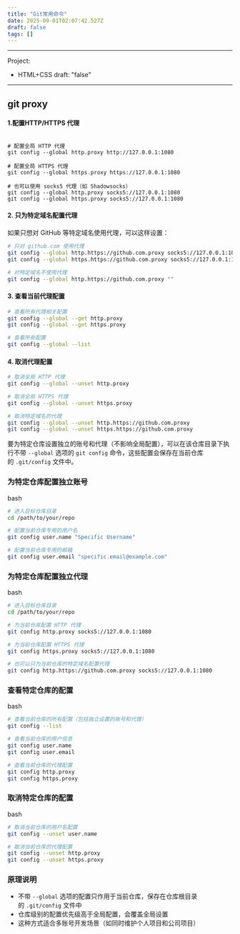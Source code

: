 ```yaml
---
title: "Git常用命令"
date: 2025-09-01T02:07:42.527Z
draft: false
tags: []
---
```


---
Project:
  - HTML+CSS
draft: "false"
---
## git proxy

#### 1.配置HTTP/HTTPS 代理

```

# 配置全局 HTTP 代理
git config --global http.proxy http://127.0.0.1:1080

# 配置全局 HTTPS 代理
git config --global https.proxy https://127.0.0.1:1080

# 也可以使用 socks5 代理（如 Shadowsocks）
git config --global http.proxy socks5://127.0.0.1:1080
git config --global https.proxy socks5://127.0.0.1:1080

```



#### 2. 只为特定域名配置代理

如果只想对 GitHub 等特定域名使用代理，可以这样设置：

  



```bash
# 只对 github.com 使用代理
git config --global http.https://github.com.proxy socks5://127.0.0.1:1080
git config --global https.https://github.com.proxy socks5://127.0.0.1:1080

# 对特定域名不使用代理
git config --global http.https://github.com.proxy ""
```

#### 3. 查看当前代理配置



```bash
# 查看所有代理相关配置
git config --global --get http.proxy
git config --global --get https.proxy

# 查看所有配置
git config --global --list
```

#### 4. 取消代理配置



```bash
# 取消全局 HTTP 代理
git config --global --unset http.proxy

# 取消全局 HTTPS 代理
git config --global --unset https.proxy

# 取消特定域名的代理
git config --global --unset http.https://github.com.proxy
git config --global --unset https.https://github.com.proxy
```

  

  
要为特定仓库设置独立的账号和代理（不影响全局配置），可以在该仓库目录下执行不带 `--global` 选项的 `git config` 命令，这些配置会保存在当前仓库的 `.git/config` 文件中。

### 为特定仓库配置独立账号

bash

```bash
# 进入目标仓库目录
cd /path/to/your/repo

# 配置当前仓库专用的用户名
git config user.name "Specific Username"

# 配置当前仓库专用的邮箱
git config user.email "specific.email@example.com"
```

### 为特定仓库配置独立代理

bash

```bash
# 进入目标仓库目录
cd /path/to/your/repo

# 为当前仓库配置 HTTP 代理
git config http.proxy socks5://127.0.0.1:1080

# 为当前仓库配置 HTTPS 代理
git config https.proxy socks5://127.0.0.1:1080

# 也可以只为当前仓库的特定域名配置代理
git config http.https://github.com.proxy socks5://127.0.0.1:1080
```

### 查看特定仓库的配置

bash

```bash
# 查看当前仓库的所有配置（包括独立设置的账号和代理）
git config --list

# 查看当前仓库的用户信息
git config user.name
git config user.email

# 查看当前仓库的代理配置
git config http.proxy
git config https.proxy
```

### 取消特定仓库的配置

bash

```bash
# 取消当前仓库的用户名配置
git config --unset user.name

# 取消当前仓库的代理配置
git config --unset http.proxy
git config --unset https.proxy
```

  

  

### 原理说明

- 不带 `--global` 选项的配置只作用于当前仓库，保存在仓库根目录的 `.git/config` 文件中
- 仓库级别的配置优先级高于全局配置，会覆盖全局设置
- 这种方式适合多账号开发场景（如同时维护个人项目和公司项目）
